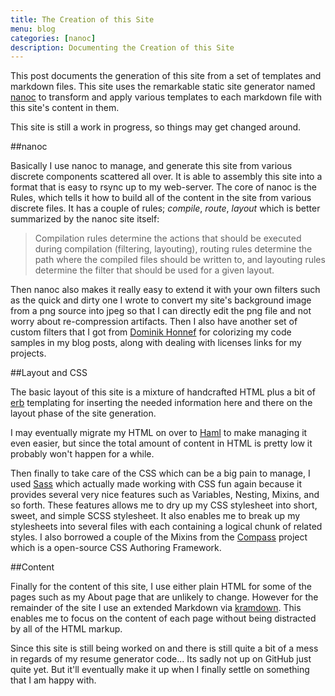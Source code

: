```yaml
---
title: The Creation of this Site
menu: blog
categories: [nanoc]
description: Documenting the Creation of this Site
---
```

This post documents the generation of this site from a set of templates and
markdown files.  This site uses the remarkable static site generator named
[nanoc](http://nanoc.stoneship.org/) to transform and apply various templates
to each markdown file with this site's content in them.

This site is still a work in progress, so things may get changed around.

##nanoc

Basically I use nanoc to manage, and generate this site from various discrete
components scattered all over. It is able to assembly this site into a format
that is easy to rsync up to my web-server. The core of nanoc is the Rules,
which tells it how to build all of the content in the site from various
discrete files. It has a couple of rules; *compile*, *route*, *layout* which is
better summarized by the nanoc site itself:

> Compilation rules determine the actions that should be executed during
> compilation (filtering, layouting), routing rules determine the path where
> the compiled files should be written to, and layouting rules determine the
> filter that should be used for a given layout.

Then nanoc also makes it really easy to extend it with your own filters such as
the quick and dirty one I wrote to convert my site's background image from a
png source into jpeg so that I can directly edit the png file and not worry
about re-compression artifacts. Then I also have another set of custom filters
that I got from [Dominik Honnef](http://dominik.honnef.co/) for colorizing my
code samples in my blog posts, along with dealing with licenses links for my
projects.

##Layout and CSS

The basic layout of this site is a mixture of handcrafted HTML plus a bit of
[erb](http://www.ruby-doc.org/stdlib/libdoc/erb/rdoc/) templating for inserting
the needed information here and there on the layout phase of the site
generation.

I may eventually migrate my HTML on over to [Haml](http://haml-lang.com/) to
make managing it even easier, but since the total amount of content in HTML is
pretty low it probably won't happen for a while.

Then finally to take care of the CSS which can be a big pain to manage, I used
[Sass](http://sass-lang.com/) which actually made working with CSS fun again
because it provides several very nice features such as Variables, Nesting,
Mixins, and so forth.  These features allows me to dry up my CSS stylesheet
into short, sweet, and simple SCSS stylesheet. It also enables me to break up
my stylesheets into several files with each containing a logical chunk of
related styles. I also borrowed a couple of the Mixins from the
[Compass](http://compass-style.org/) project which is a open-source CSS
Authoring Framework.

##Content

Finally for the content of this site, I use either plain HTML for some of the
pages such as my About page that are unlikely to change. However for the
remainder of the site I use an extended Markdown via
[kramdown](http://kramdown.rubyforge.org/). This enables me to focus on the
content of each page without being distracted by all of the HTML markup.

Since this site is still being worked on and there is still quite a bit of a
mess in regards of my resume generator code... Its sadly not up on GitHub just
quite yet. But it'll eventually make it up when I finally settle on something
that I am happy with.
